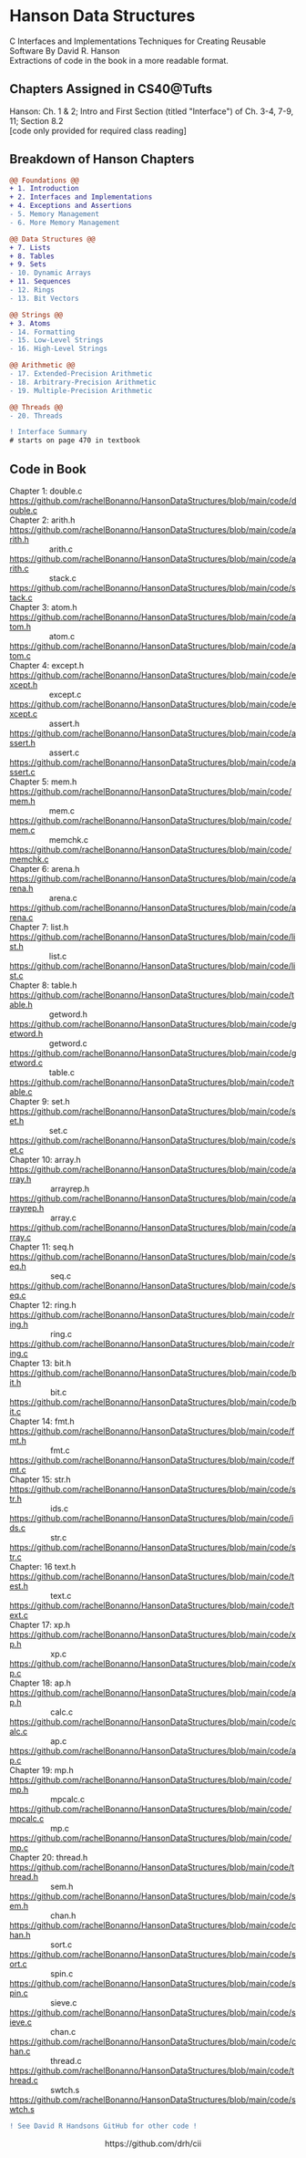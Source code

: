 # Hanson Data Structures
C Interfaces and Implementations Techniques for Creating Reusable Software By David R. Hanson <br>
Extractions of code in the book in a more readable format.<br>

## Chapters Assigned in CS40@Tufts
Hanson: Ch. 1 & 2; Intro and First Section (titled "Interface") of Ch. 3-4, 7-9, 11; Section 8.2 <br>
[code only provided for required class reading]

## Breakdown of Hanson Chapters
```diff
@@ Foundations @@
+ 1. Introduction
+ 2. Interfaces and Implementations
+ 4. Exceptions and Assertions
- 5. Memory Management
- 6. More Memory Management
```
```diff
@@ Data Structures @@
+ 7. Lists
+ 8. Tables
+ 9. Sets
- 10. Dynamic Arrays
+ 11. Sequences
- 12. Rings
- 13. Bit Vectors
```
```diff
@@ Strings @@ 
+ 3. Atoms
- 14. Formatting
- 15. Low-Level Strings
- 16. High-Level Strings
```
```diff
@@ Arithmetic @@
- 17. Extended-Precision Arithmetic
- 18. Arbitrary-Precision Arithmetic
- 19. Multiple-Precision Arithmetic
```
```diff
@@ Threads @@
- 20. Threads
```

```diff
! Interface Summary 
# starts on page 470 in textbook
```

## Code in Book
Chapter 1: double.c https://github.com/rachelBonanno/HansonDataStructures/blob/main/code/double.c <br>
Chapter 2: arith.h https://github.com/rachelBonanno/HansonDataStructures/blob/main/code/arith.h <br>
&emsp; &emsp; &emsp; &nbsp; &nbsp; arith.c https://github.com/rachelBonanno/HansonDataStructures/blob/main/code/arith.c <br>
&emsp; &emsp; &emsp; &nbsp; &nbsp; stack.c https://github.com/rachelBonanno/HansonDataStructures/blob/main/code/stack.c <br>
Chapter 3: atom.h https://github.com/rachelBonanno/HansonDataStructures/blob/main/code/atom.h <br>
&emsp; &emsp; &emsp; &nbsp; &nbsp; atom.c https://github.com/rachelBonanno/HansonDataStructures/blob/main/code/atom.c <br>
Chapter 4: except.h https://github.com/rachelBonanno/HansonDataStructures/blob/main/code/except.h <br>
&emsp; &emsp; &emsp; &nbsp; &nbsp; except.c https://github.com/rachelBonanno/HansonDataStructures/blob/main/code/except.c <br>
&emsp; &emsp; &emsp; &nbsp; &nbsp; assert.h https://github.com/rachelBonanno/HansonDataStructures/blob/main/code/assert.h <br>
&emsp; &emsp; &emsp; &nbsp; &nbsp; assert.c https://github.com/rachelBonanno/HansonDataStructures/blob/main/code/assert.c <br>
Chapter 5: mem.h https://github.com/rachelBonanno/HansonDataStructures/blob/main/code/mem.h <br>
&emsp; &emsp; &emsp; &nbsp; &nbsp; mem.c https://github.com/rachelBonanno/HansonDataStructures/blob/main/code/mem.c <br>
&emsp; &emsp; &emsp; &nbsp; &nbsp; memchk.c https://github.com/rachelBonanno/HansonDataStructures/blob/main/code/memchk.c <br>
Chapter 6: arena.h https://github.com/rachelBonanno/HansonDataStructures/blob/main/code/arena.h <br>
&emsp; &emsp; &emsp; &nbsp; &nbsp; arena.c https://github.com/rachelBonanno/HansonDataStructures/blob/main/code/arena.c <br>
Chapter 7: list.h https://github.com/rachelBonanno/HansonDataStructures/blob/main/code/list.h <br>
&emsp; &emsp; &emsp; &nbsp; &nbsp; list.c https://github.com/rachelBonanno/HansonDataStructures/blob/main/code/list.c <br>
Chapter 8: table.h https://github.com/rachelBonanno/HansonDataStructures/blob/main/code/table.h <br>
&emsp; &emsp; &emsp; &nbsp; &nbsp; getword.h https://github.com/rachelBonanno/HansonDataStructures/blob/main/code/getword.h<br>
&emsp; &emsp; &emsp; &nbsp; &nbsp; getword.c https://github.com/rachelBonanno/HansonDataStructures/blob/main/code/getword.c <br>
&emsp; &emsp; &emsp; &nbsp; &nbsp; table.c https://github.com/rachelBonanno/HansonDataStructures/blob/main/code/table.c <br>
Chapter 9: set.h https://github.com/rachelBonanno/HansonDataStructures/blob/main/code/set.h <br>
&emsp; &emsp; &emsp; &nbsp; &nbsp; set.c https://github.com/rachelBonanno/HansonDataStructures/blob/main/code/set.c <br>
Chapter 10: array.h https://github.com/rachelBonanno/HansonDataStructures/blob/main/code/array.h <br>
&emsp; &emsp; &emsp; &emsp; arrayrep.h https://github.com/rachelBonanno/HansonDataStructures/blob/main/code/arrayrep.h <br>
&emsp; &emsp; &emsp; &emsp; array.c https://github.com/rachelBonanno/HansonDataStructures/blob/main/code/array.c <br>
Chapter 11: seq.h https://github.com/rachelBonanno/HansonDataStructures/blob/main/code/seq.h <br>
&emsp; &emsp; &emsp; &emsp; seq.c https://github.com/rachelBonanno/HansonDataStructures/blob/main/code/seq.c <br>
Chapter 12: ring.h https://github.com/rachelBonanno/HansonDataStructures/blob/main/code/ring.h <br>
&emsp; &emsp; &emsp; &emsp; ring.c https://github.com/rachelBonanno/HansonDataStructures/blob/main/code/ring.c <br>
Chapter 13: bit.h https://github.com/rachelBonanno/HansonDataStructures/blob/main/code/bit.h <br>
&emsp; &emsp; &emsp; &emsp; bit.c https://github.com/rachelBonanno/HansonDataStructures/blob/main/code/bit.c <br>
Chapter 14: fmt.h https://github.com/rachelBonanno/HansonDataStructures/blob/main/code/fmt.h <br>
&emsp; &emsp; &emsp; &emsp; fmt.c https://github.com/rachelBonanno/HansonDataStructures/blob/main/code/fmt.c <br>
Chapter 15: str.h https://github.com/rachelBonanno/HansonDataStructures/blob/main/code/str.h <br>
&emsp; &emsp; &emsp; &emsp; ids.c https://github.com/rachelBonanno/HansonDataStructures/blob/main/code/ids.c <br>
&emsp; &emsp; &emsp; &emsp; str.c https://github.com/rachelBonanno/HansonDataStructures/blob/main/code/str.c <br>
Chapter: 16 text.h https://github.com/rachelBonanno/HansonDataStructures/blob/main/code/test.h <br>
&emsp; &emsp; &emsp; &emsp; text.c https://github.com/rachelBonanno/HansonDataStructures/blob/main/code/text.c <br>
Chapter 17: xp.h https://github.com/rachelBonanno/HansonDataStructures/blob/main/code/xp.h <br>
&emsp; &emsp; &emsp; &emsp; xp.c https://github.com/rachelBonanno/HansonDataStructures/blob/main/code/xp.c <br>
Chapter 18: ap.h https://github.com/rachelBonanno/HansonDataStructures/blob/main/code/ap.h <br>
&emsp; &emsp; &emsp; &emsp; calc.c https://github.com/rachelBonanno/HansonDataStructures/blob/main/code/calc.c <br>
&emsp; &emsp; &emsp; &emsp; ap.c https://github.com/rachelBonanno/HansonDataStructures/blob/main/code/ap.c <br>
Chapter 19: mp.h https://github.com/rachelBonanno/HansonDataStructures/blob/main/code/mp.h <br>
&emsp; &emsp; &emsp; &emsp; mpcalc.c https://github.com/rachelBonanno/HansonDataStructures/blob/main/code/mpcalc.c <br>
&emsp; &emsp; &emsp; &emsp; mp.c https://github.com/rachelBonanno/HansonDataStructures/blob/main/code/mp.c <br>
Chapter 20: thread.h https://github.com/rachelBonanno/HansonDataStructures/blob/main/code/thread.h <br>
&emsp; &emsp; &emsp; &emsp; sem.h https://github.com/rachelBonanno/HansonDataStructures/blob/main/code/sem.h <br>
&emsp; &emsp; &emsp; &emsp; chan.h https://github.com/rachelBonanno/HansonDataStructures/blob/main/code/chan.h <br>
&emsp; &emsp; &emsp; &emsp; sort.c https://github.com/rachelBonanno/HansonDataStructures/blob/main/code/sort.c <br>
&emsp; &emsp; &emsp; &emsp; spin.c https://github.com/rachelBonanno/HansonDataStructures/blob/main/code/spin.c <br>
&emsp; &emsp; &emsp; &emsp; sieve.c https://github.com/rachelBonanno/HansonDataStructures/blob/main/code/sieve.c <br>
&emsp; &emsp; &emsp; &emsp; chan.c https://github.com/rachelBonanno/HansonDataStructures/blob/main/code/chan.c <br>
&emsp; &emsp; &emsp; &emsp; thread.c https://github.com/rachelBonanno/HansonDataStructures/blob/main/code/thread.c <br>
&emsp; &emsp; &emsp; &emsp; swtch.s https://github.com/rachelBonanno/HansonDataStructures/blob/main/code/swtch.s <br>

```diff 
! See David R Handsons GitHub for other code ! 
``` 
<p align="center"> https://github.com/drh/cii <p>
